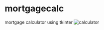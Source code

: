 # mortgagecalc
mortgage calculator using tkinter
![calculator](https://user-images.githubusercontent.com/29739578/222591580-acc834c7-2829-4aa0-af0c-84d8f6279190.png)
